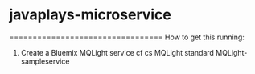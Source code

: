 # javaplays-microservice
=================================
How to get this running:

1) Create a Bluemix MQLight service
cf cs MQLight standard MQLight-sampleservice

